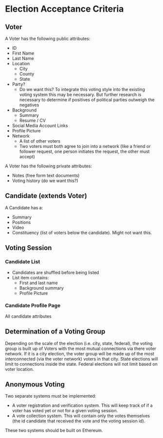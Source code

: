 # Election Acceptance Criteria
## Voter
A Voter has the following public attributes:
- ID
- First Name
- Last Name
- Location
  - City
  - County
  - State
- Party?
  - Do we want this? To integrate this voting style into the existing voting system this may be necessary. But further research is necessary to determine if positives of political parties outweigh the negatives
- Background
  - Summary
  - Resume / CV
- Social Media Account Links
- Profile Picture
- Network
  - A list of other voters
  - Two voters must both agree to join into a network (like a friend or follower request, one person initiates the request, the other must accept)

A Voter has the following private attributes:
- Notes (free form text documents)
- Voting history (do we want this?)

## Candidate (extends Voter)
A Candidate has a:
- Summary
- Positions
- Video
- Constituency (list of voters below the candidate). Might not want this.

## Voting Session
### Candidate List
- Candidates are shuffled before being listed
- List item contains:
  - First and last name
  - Background summary
  - Profile Picture

### Candidate Profile Page
All candidate attributes

## Determination of a Voting Group
Depending on the scale of the election (i.e. city, state, federal), the voting group is built up of Voters with the most mutual connections via there voter network. If it is a city election, the voter group will be made up of the most interconnected (via the voter network) voters in that city. State elections will limit to connections inside the state. Federal elections will not limit based on voter location.


## Anonymous Voting
Two separate systems must be implemented:
- A voter registration and verification system. This will keep track of if a voter has voted yet or not for a given voting session.
- A vote collection system. This will contain only the votes themselves (the id candidate that received the vote and the voting session id).

These two systems should be built on Ethereum.

